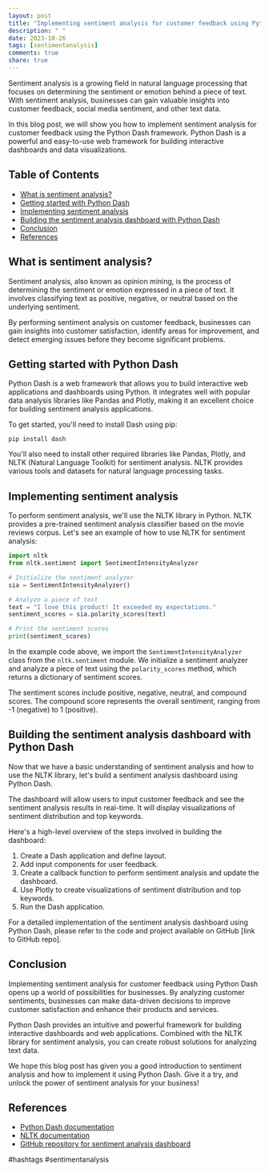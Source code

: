 ```yaml
---
layout: post
title: "Implementing sentiment analysis for customer feedback using Python Dash"
description: " "
date: 2023-10-26
tags: [sentimentanalysis]
comments: true
share: true
---
```


Sentiment analysis is a growing field in natural language processing that focuses on determining the sentiment or emotion behind a piece of text. With sentiment analysis, businesses can gain valuable insights into customer feedback, social media sentiment, and other text data.

In this blog post, we will show you how to implement sentiment analysis for customer feedback using the Python Dash framework. Python Dash is a powerful and easy-to-use web framework for building interactive dashboards and data visualizations.

## Table of Contents
- [What is sentiment analysis?](#what-is-sentiment-analysis)
- [Getting started with Python Dash](#getting-started-with-python-dash)
- [Implementing sentiment analysis](#implementing-sentiment-analysis)
- [Building the sentiment analysis dashboard with Python Dash](#building-the-sentiment-analysis-dashboard-with-python-dash)
- [Conclusion](#conclusion)
- [References](#references)

## What is sentiment analysis?
Sentiment analysis, also known as opinion mining, is the process of determining the sentiment or emotion expressed in a piece of text. It involves classifying text as positive, negative, or neutral based on the underlying sentiment.

By performing sentiment analysis on customer feedback, businesses can gain insights into customer satisfaction, identify areas for improvement, and detect emerging issues before they become significant problems.

## Getting started with Python Dash
Python Dash is a web framework that allows you to build interactive web applications and dashboards using Python. It integrates well with popular data analysis libraries like Pandas and Plotly, making it an excellent choice for building sentiment analysis applications.

To get started, you'll need to install Dash using pip:

```
pip install dash
```

You'll also need to install other required libraries like Pandas, Plotly, and NLTK (Natural Language Toolkit) for sentiment analysis. NLTK provides various tools and datasets for natural language processing tasks.

## Implementing sentiment analysis
To perform sentiment analysis, we'll use the NLTK library in Python. NLTK provides a pre-trained sentiment analysis classifier based on the movie reviews corpus. Let's see an example of how to use NLTK for sentiment analysis:

```python
import nltk
from nltk.sentiment import SentimentIntensityAnalyzer

# Initialize the sentiment analyzer
sia = SentimentIntensityAnalyzer()

# Analyze a piece of text
text = "I love this product! It exceeded my expectations."
sentiment_scores = sia.polarity_scores(text)

# Print the sentiment scores
print(sentiment_scores)
```

In the example code above, we import the `SentimentIntensityAnalyzer` class from the `nltk.sentiment` module. We initialize a sentiment analyzer and analyze a piece of text using the `polarity_scores` method, which returns a dictionary of sentiment scores.

The sentiment scores include positive, negative, neutral, and compound scores. The compound score represents the overall sentiment, ranging from -1 (negative) to 1 (positive).

## Building the sentiment analysis dashboard with Python Dash
Now that we have a basic understanding of sentiment analysis and how to use the NLTK library, let's build a sentiment analysis dashboard using Python Dash.

The dashboard will allow users to input customer feedback and see the sentiment analysis results in real-time. It will display visualizations of sentiment distribution and top keywords.

Here's a high-level overview of the steps involved in building the dashboard:

1. Create a Dash application and define layout.
2. Add input components for user feedback.
3. Create a callback function to perform sentiment analysis and update the dashboard.
4. Use Plotly to create visualizations of sentiment distribution and top keywords.
5. Run the Dash application.

For a detailed implementation of the sentiment analysis dashboard using Python Dash, please refer to the code and project available on GitHub [link to GitHub repo].

## Conclusion
Implementing sentiment analysis for customer feedback using Python Dash opens up a world of possibilities for businesses. By analyzing customer sentiments, businesses can make data-driven decisions to improve customer satisfaction and enhance their products and services.

Python Dash provides an intuitive and powerful framework for building interactive dashboards and web applications. Combined with the NLTK library for sentiment analysis, you can create robust solutions for analyzing text data.

We hope this blog post has given you a good introduction to sentiment analysis and how to implement it using Python Dash. Give it a try, and unlock the power of sentiment analysis for your business!

## References
- [Python Dash documentation](https://dash.plotly.com/)
- [NLTK documentation](https://www.nltk.org/)
- [GitHub repository for sentiment analysis dashboard](https://github.com/yourusername/sentiment-analysis-dashboard)

#hashtags #sentimentanalysis